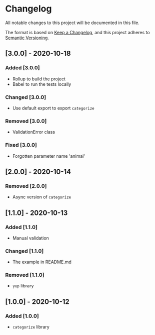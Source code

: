 # Changelog

All notable changes to this project will be documented in this file.

The format is based on [Keep a Changelog](https://keepachangelog.com/en/1.0.0/),
and this project adheres to [Semantic Versioning](https://semver.org/spec/v2.0.0.html).

## [3.0.0] - 2020-10-18

### Added [3.0.0]

- Rollup to build the project
- Babel to run the tests locally

### Changed [3.0.0]

- Use default export to export `categorize`

### Removed [3.0.0]

- ValidationError class

### Fixed [3.0.0]

- Forgotten parameter name 'animal'

## [2.0.0] - 2020-10-14

### Removed [2.0.0]

- Async version of `categorize`

## [1.1.0] - 2020-10-13

### Added [1.1.0]

- Manual validation

### Changed [1.1.0]

- The example in README.md

### Removed [1.1.0]

- `yup` library

## [1.0.0] - 2020-10-12

### Added [1.0.0]

- `categorize` library
